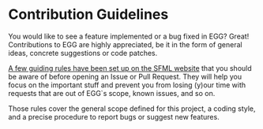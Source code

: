 # Contribution Guidelines

You would like to see a feature implemented or a bug fixed in EGG? Great!  Contributions to EGG are highly appreciated, be it in the form of general ideas, concrete suggestions or code patches.

[A few guiding rules have been set up on the SFML website](https://github.com/mczvc827/contributing.md) that you should be aware of before opening an Issue or Pull Request. They will help you focus on the important stuff and prevent you from losing (y)our time with requests that are out of EGG`s scope, known issues, and so on.

Those rules cover the general scope defined for this project, a coding style, and a precise procedure to report bugs or suggest new features.
